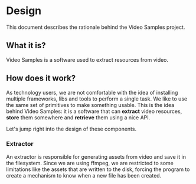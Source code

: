 # Design

This document describes the rationale behind the Video Samples project.

## What it is?

Video Samples is a software used to extract resources from video.

## How does it work?

As technology users, we are not comfortable with the idea of installing multiple frameworks, libs and tools to perform a single task. We like to use the same set of primitives to make something usable. This is the idea behind Video Samples: it is a software that can **extract** video resources, **store** them somewhere and **retrieve** them using a nice API.

Let's jump right into the design of these components.

### Extractor

An extractor is responsible for generating assets from video and save it in the filesystem. Since we are using ffmpeg, we are restricted to some limitations like the assets that are written to the disk, forcing the program to create a mechanism to know when a new file has been created.
